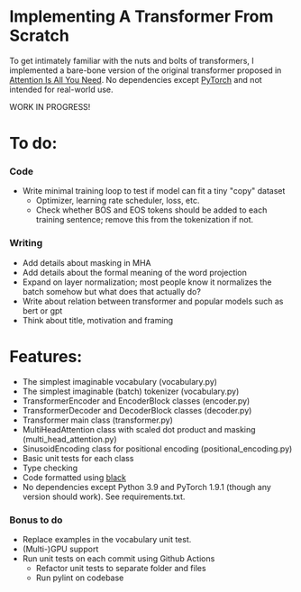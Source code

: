 
# Implementing A Transformer From Scratch
To get intimately familiar with the nuts and bolts of transformers, I implemented a bare-bone version of the original transformer 
proposed in [Attention Is All You Need](https://arxiv.org/abs/1706.03762). No dependencies except [PyTorch](https://pytorch.org/get-started/locally/) and not intended for real-world use.

WORK IN PROGRESS!

# To do:
### Code
- Write minimal training loop to test if model can fit a tiny "copy" dataset
  - Optimizer, learning rate scheduler, loss, etc.
  - Check whether BOS and EOS tokens should be added to each training sentence; remove this from the tokenization if not.

### Writing
- Add details about masking in MHA
- Add details about the formal meaning of the word projection
- Expand on layer normalization; most people know it normalizes the batch somehow but what does that actually do?
- Write about relation between transformer and popular models such as bert or gpt
- Think about title, motivation and framing

# Features:
- The simplest imaginable vocabulary (vocabulary.py)
- The simplest imaginable (batch) tokenizer (vocabulary.py)
- TransformerEncoder and EncoderBlock classes (encoder.py)
- TransformerDecoder and DecoderBlock classes (decoder.py)
- Transformer main class (transformer.py)
- MultiHeadAttention class with scaled dot product and masking (multi_head_attention.py)
- SinusoidEncoding class for positional encoding (positional_encoding.py)
- Basic unit tests for each class
- Type checking
- Code formatted using [black](https://github.com/psf/black)
- No dependencies except Python 3.9 and PyTorch 1.9.1 (though any version should work). See requirements.txt.

### Bonus to do
- Replace examples in the vocabulary unit test.
- (Multi-)GPU support
- Run unit tests on each commit using Github Actions 
  - Refactor unit tests to separate folder and files
  - Run pylint on codebase